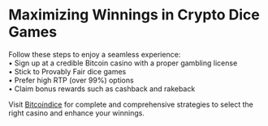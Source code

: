 # Maximizing Winnings in Crypto Dice Games

Follow these steps to enjoy a seamless experience:  
• Sign up at a credible Bitcoin casino with a proper gambling license  
• Stick to Provably Fair dice games  
• Prefer high RTP (over 99%) options  
• Claim bonus rewards such as cashback and rakeback  

Visit [Bitcoindice](https://bitcoindice.info/) for complete and comprehensive strategies to select the right casino and enhance your winnings.
